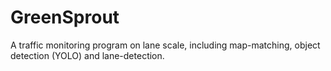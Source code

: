 # GreenSprout
A traffic monitoring program on lane scale, including map-matching, object detection (YOLO) and lane-detection.
